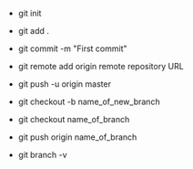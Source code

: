 - git init
- git add .
- git commit -m "First commit"
- git remote add origin remote repository URL
- git push -u origin master

- git checkout -b name_of_new_branch
- git checkout name_of_branch
- git push origin name_of_branch
- git branch -v
